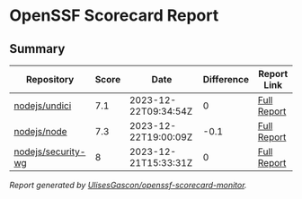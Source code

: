 # OpenSSF Scorecard Report

## Summary

| Repository | Score | Date | Difference | Report Link |
| -- | -- | -- | -- | -- |
| [nodejs/undici](https://github.com/nodejs/undici) | 7.1 | 2023-12-22T09:34:54Z | 0 | [Full Report](https://deps.dev/project/github/nodejs%2Fundici) |
| [nodejs/node](https://github.com/nodejs/node) | 7.3 | 2023-12-22T19:00:09Z | -0.1 | [Full Report](https://deps.dev/project/github/nodejs%2Fnode) |
| [nodejs/security-wg](https://github.com/nodejs/security-wg) | 8 | 2023-12-21T15:33:31Z | 0 | [Full Report](https://deps.dev/project/github/nodejs%2Fsecurity-wg) |

_Report generated by [UlisesGascon/openssf-scorecard-monitor](https://github.com/UlisesGascon/openssf-scorecard-monitor)._